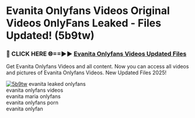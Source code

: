 # Evanita Onlyfans Videos Original Videos 0nlyFans Leaked - Files Updated! (5b9tw)

<h3>🔴 CLICK HERE 🌐==►► <a href="https://tinyurl.com/2wckxsce" rel="nofollow">Evanita Onlyfans Videos Updated Files</a></h3>

Get Evanita Onlyfans Videos and all content. Now you can access all videos and pictures of Evanita Onlyfans Videos. New Updated Files 2025!

[![5b9tw](https://i.imgur.com/AFduVYN.gif)](https://tinyurl.com/2wckxsce)
evanita leaked onlyfans<br>
evanita onlyfans videos<br>
evanita maria onlyfans<br>
evanita onlyfans porn<br>
evanita onlyfan
